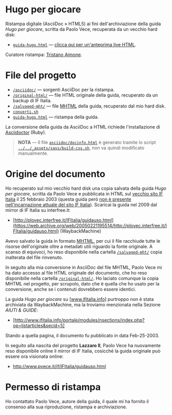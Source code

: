 # Hugo per giocare

Ristampa digitale (AsciiDoc » HTML5) ai fini dell'archiviazione della guida _Hugo per giocare_, scritta da Paolo Vece, recuperata da un vecchio hard disk:

- [`guida-hugo.html`][guida html] — [clicca qui per un'anteprima live HTML][guida live].

Curatore ristampa: [Tristano Ajmone].

# File del progetto

- [`/asciidoc/`][asciidoc] — sorgenti AsciiDoc per la ristampa.
- [`/original-html/`][original] — file HTML originale della guida, recuperato da un backup di IF Italia.
- [`/salvaged-mht/`][salvaged] — file [MHTML] della guida, recuperato dal mio hard disk.
- [`converti.sh`][converti]
- [`guida-hugo.html`][guida html] — ristampa della guida.

La conversione della guida da AsciiDoc a HTML richiede l'installazione di [Asciidoctor]  (Ruby).

> __NOTA__ — Il file [`asciidoc/docinfo.html`][docinfo] è generato tramite lo script [`../../_assets/sass/build-css.sh`][build-css], non va quindi modificato manualmente.

# Origine del documento

Ho recuperato sul mio vecchio hard disk una copia salvata della guida _Hugo per giocare_, scritta da Paolo Vece e pubblicata in HTML sul [vecchio sito IF Italia][guida WBM] il 25 febbraio 2003 (questa guida però [non è presente nell'incarnazione attuale del sito IF Italia]). Scaricai la guida nel 2009 dal mirror di IF Italia su interfree.it:

- [http://plovec.interfree.it/IFItalia/guidauso.html](https://web.archive.org/web/20050221195514/http://plovec.interfree.it/IFItalia/guidauso.html) (WaybackMachine)

Avevo salvato la guida in formato [MHTML], per cui il file racchiude tutte le risorse dell'originale oltre a metadati utili riguardo la fonte originale. A scanso di equivoci, ho reso disponibile nella cartella [`/salvaged-mht/`][salvaged] copia inalterata del file rinvenuto.

In seguito alla mia conversione in AsciiDoc del file MHTML, Paolo Vece mi ha dato accesso al file HTML originale del documento, che ho reso disponibilie nella cartella [`/original-html/`][original]. Ho laciato comunque la copia MHTML nel progetto, per scrupolo, dato che è quella che ho usato per la conversione, anche se i contenuti dovrebbero essere identici.

La guida _Hugo per giocare_ su [www.ifitalia.info] purtroppo non è stata archiviata da WaybackMachine, ma la troviamo menzionata nella Sezione _AIUTI & GUIDE_:

- [http://www.ifitalia.info/portale/modules/nsections/index.php?op=listarticles&secid=5]

Stando a quella pagina, il documento fu pubblicato in data Feb-25-2003.

In seguito alla nascita del progetto __Lazzaro II__, Paolo Vece ha nuovamente reso disponibile online il mirror di IF Italia, cosicché la guida originale può essere ora visionata online: 

- http://www.pvece.it/if/IFItalia/guidauso.html

# Permesso di ristampa

Ho contattato Paolo Vece, autore della guida, il quale mi ha fornito il consenso alla sua riproduzione, ristampa e archiviazione.


<!-----------------------------------------------------------------------------
                               REFERENCE LINKS
------------------------------------------------------------------------------>

[MHTML]: https://it.wikipedia.org/wiki/MHTML
[non è presente nell'incarnazione attuale del sito IF Italia]: http://ifitalia.oldgamesitalia.net/pmwiki/pmwiki.php?n=Main.Manuali
[Asciidoctor]: https://asciidoctor.org/ "Visita il sito di Asciidoctor"

<!-- WaybackMachine: plovec.interfree.it -->

[guida WBM]: https://web.archive.org/web/20050221195514/http://plovec.interfree.it/IFItalia/guidauso.html
[plovec.interfree.it/IFItalia]: https://web.archive.org/web/20060505233030/http://plovec.interfree.it:80/IFItalia/index.html "Visita la copia del sito archiviata su WaybackMachine"

<!-- WaybackMachine: www.ifitalia.info -->

[www.ifitalia.info]:https://web.archive.org/web/20030402051704/http://www.ifitalia.info/portale/modules/news/ "Visita la copia del sito archiviata su WaybackMachine"
[http://www.ifitalia.info/portale/modules/nsections/index.php?op=listarticles&secid=5]: https://web.archive.org/web/20030713105704/http://www.ifitalia.info/portale/modules/nsections/index.php?op=listarticles&secid=5 "Visita la pagina archiviata su WaybackMachine"

<!-- file/link documento -->

[guida live]: http://htmlpreview.github.io/?https://github.com/tajmone/lazzaro2/blob/hugo/hugo/guida/guida-hugo.html "Anteprima Live HTML della guida 'Hugo per giocare' tramite GitHub & BitBucket HTML Preview"

<!-- cartelle del progetto -->

[asciidoc]: ./asciidoc "Vai alla cartella"
[salvaged]: ./salvaged-mht "Vai alla cartella"
[original]: ./original-html "Vai alla cartella"

<!-- file del progetto -->

[build-css]: ../../_assets/sass/build-css.sh "Vedi script"
[converti]: ./converti.sh "Vedi script"
[docinfo]: ./asciidoc/docinfo.html "Vedi file sorgente"
[guida adoc]: ./asciidoc/guida-hugo.asciidoc "Vedi sorgente AsciiDoc della guida 'Hugo per giocare'"
[guida html]: ./guida-hugo.html "Vedi nuova edizione HTML5 della guida 'Hugo per giocare'"
[guidauso]: ./original-html/guidauso.html "Vedi file HTML originale della guida 'Hugo per giocare'"

<!-- persone -->

[Tristano Ajmone]: https://github.com/tajmone "Visita il profilo GitHub di Tristano Ajmone"


<!-- EOF -->
